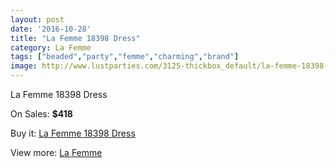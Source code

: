 ```yaml
---
layout: post
date: '2016-10-28'
title: "La Femme 18398 Dress"
category: La Femme
tags: ["beaded","party","femme","charming","brand"]
image: http://www.lustparties.com/3125-thickbox_default/la-femme-18398-dress.jpg
---
```

La Femme 18398 Dress

On Sales: **$418**
<a href="https://www.lustparties.com/en/la-femme/1025-la-femme-18398-dress.html"><amp-img layout="responsive" width="600" height="600" src="//www.lustparties.com/3125-thickbox_default/la-femme-18398-dress.jpg" alt="La Femme 18398 Dress 0" /></a>
<a href="https://www.lustparties.com/en/la-femme/1025-la-femme-18398-dress.html"><amp-img layout="responsive" width="600" height="600" src="//www.lustparties.com/3126-thickbox_default/la-femme-18398-dress.jpg" alt="La Femme 18398 Dress 1" /></a>
<a href="https://www.lustparties.com/en/la-femme/1025-la-femme-18398-dress.html"><amp-img layout="responsive" width="600" height="600" src="//www.lustparties.com/3127-thickbox_default/la-femme-18398-dress.jpg" alt="La Femme 18398 Dress 2" /></a>
<a href="https://www.lustparties.com/en/la-femme/1025-la-femme-18398-dress.html"><amp-img layout="responsive" width="600" height="600" src="//www.lustparties.com/3128-thickbox_default/la-femme-18398-dress.jpg" alt="La Femme 18398 Dress 3" /></a>
<a href="https://www.lustparties.com/en/la-femme/1025-la-femme-18398-dress.html"><amp-img layout="responsive" width="600" height="600" src="//www.lustparties.com/3129-thickbox_default/la-femme-18398-dress.jpg" alt="La Femme 18398 Dress 4" /></a>

Buy it: [La Femme 18398 Dress](https://www.lustparties.com/en/la-femme/1025-la-femme-18398-dress.html "La Femme 18398 Dress")

View more: [La Femme](https://www.lustparties.com/en/4-la-femme "La Femme")